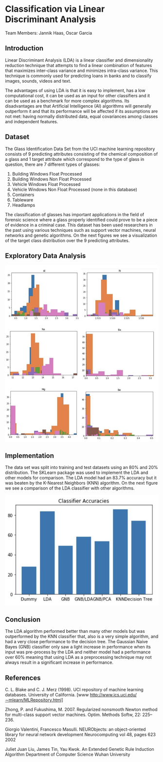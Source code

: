 # Classification via Linear Discriminant Analysis
Team Members: Jannik Haas, Oscar Garcia

## Introduction 
Linear Discriminant Analysis (LDA) is a linear classifier and dimensionality reduction technique that attempts to find a linear combination of features that maximizes inter-class variance and minimizes intra-class variance. This technique is commonly used for predicting loans in banks and to classify images, sounds, videos and text.

The advantages of using LDA is that it is easy to implement, has a low computational cost, it can be used as an input for other classifiers and it can be used as a benchmark for more complex algorithms. Its disadvantages are that Artificial Intelligence (AI) algorithms will generally outperform it and that its performance will be affected if its assumptions are not met: having normally distributed data, equal covariances among classes and independent features.

## Dataset
The Glass Identification Data Set from the UCI machine learning repository consists of 9 predicting attributes consisting of the chemical composition of a glass and 1 target attribute which correspond to the type of glass in question, there are 7 different types of glasses:
1. Building Windows Float Processed
2. Building Windows Non Float Processed
3. Vehicle Windows Float Processed
4. Vehicle Windows Non Float Processed (none in this database)
5. Containers
6. Tableware
7. Headlamps

The classification of glasses has important applications in the field of forensic science where a glass properly identified could prove to be a piece of evidence in a criminal case. This dataset has been used researchers in the past using various techniques such as support vector machines, neural networks and genetic algorithms.
On the next figures we see a visualization of the target class distribution over the 9 predicting attributes.

## Exploratory Data Analysis 
![Alt text](images/EDA.png)

## Implementation
The data set was split into training and test datasets using an 80% and 20% distribution. The SKLearn package was used to implement the LDA and other models for comparison. The LDA model had an 83.7% accuracy but it was beaten by the K-Nearest Neighbors (KNN) algorithm. On the next figure we see a comparison of the LDA classifier with other algorithms.

![Alt text](images/accuracies.png)

## Conclusion
The LDA algorithm performed better than many other models but was outperformed by the KNN classifier that, also is a very simple algorithm, and had a very close performance to the decision tree. The Gaussian Naive Bayes (GNB) classifier only saw a light increase in performance when its input was pre-process by the LDA and neither model had a performance over 60% meaning that using LDA as a preprocessing technique may not always result in a significant increase in performance.

## References
 C. L. Blake and C. J. Merz (1998). UCI repository of machine learning databases. University of California. [www http://www.ics.uci.edu/∼mlearn/MLRepository.html]
 
 Zhong, P. and Fukushima, M. 2007. Regularized nonsmooth Newton method for multi-class support vector machines. Optim. Methods Softw, 22: 225–236.

 Giorgio Valentini, Francesco Masulli. NEURObjects: an object-oriented library for neural network development Neurocomputing vol 48, pages 623 2002

 Juliet Juan Liu, James Tin, Yau Kwok. An Extended Genetic Rule Induction Algorithm Department of Computer Science Wuhan University
